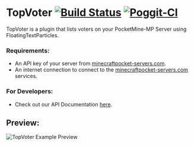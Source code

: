 # TopVoter [![Build Status](https://travis-ci.org/SalmonDE/TopVoter.svg?branch=master)](https://travis-ci.org/SalmonDE/TopVoter) [![Poggit-CI](https://poggit.pmmp.io/ci.badge/SalmonDE/TopVoter/TopVoter)](https://poggit.pmmp.io/ci/SalmonDE/TopVoter/TopVoter) </br>
TopVoter is a plugin that lists voters on your PocketMine-MP Server using FloatingTextParticles.

### **Requirements:**
- An API key of your server from [minecraftpocket-servers.com](minecraftpocket-servers.com).
- An internet connection to connect to the [minecraftpocket-servers.com](minecraftpocket-servers.com) services.

### **For Developers:**
- Check out our API Documentation [here](https://github.com/SalmonDE/TopVoter/wiki/API-Documentation).

## **Preview**:

![TopVoter Example Preview](https://projects.aericio.net/github/TopVoter/TopVoterExample.png)
